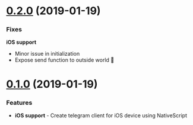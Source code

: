 <a name="0.2.0"></a>
# [0.2.0](https://github.com/arpit2438735/nativescript-tglib/tree/0.2.0) (2019-01-19)

### Fixes

**iOS support**
- Minor issue in initialization
- Expose send function to outside world 🥇

<a name="0.1.0"></a>
# [0.1.0](https://github.com/arpit2438735/nativescript-tglib/tree/0.1.0) (2019-01-19)

### Features

- **iOS support** - Create telegram client for iOS device using NativeScript